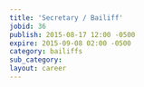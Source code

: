 ```yaml
---
title: 'Secretary / Bailiff'
jobid: 36
publish: 2015-08-17 12:00 -0500
expire: 2015-09-08 02:00 -0500
category: bailiffs
sub_category: 
layout: career
---
```

